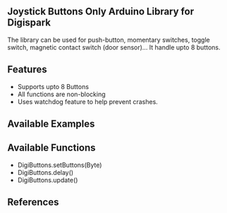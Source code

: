 ## Joystick Buttons Only Arduino Library for Digispark
The library can be used for push-button, momentary switches, toggle switch, magnetic contact switch (door sensor)... It handle upto 8 buttons.

Features
----------------------------
* Supports upto 8 Buttons
* All functions are non-blocking
* Uses watchdog feature to help prevent crashes.

Available Examples
----------------------------


Available Functions
----------------------------
* DigiButtons.setButtons(Byte)
* DigiButtons.delay()
* DigiButtons.update()

References
----------------------------

